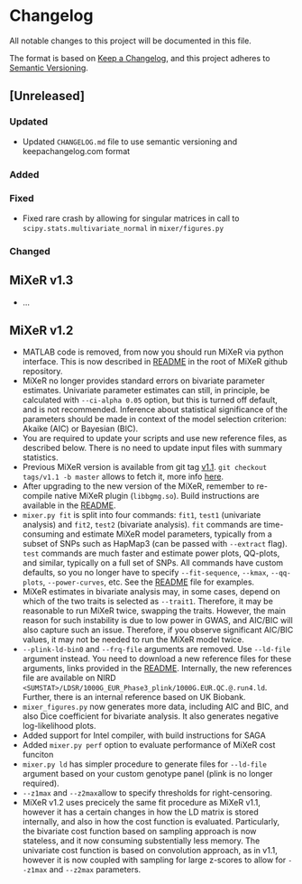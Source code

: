 # Changelog

All notable changes to this project will be documented in this file.

The format is based on [Keep a Changelog](https://keepachangelog.com/en/1.0.0/),
and this project adheres to [Semantic Versioning](https://semver.org/spec/v2.0.0.html).

## [Unreleased]

### Updated

- Updated `CHANGELOG.md` file to use semantic versioning and keepachangelog.com format

### Added

### Fixed

- Fixed rare crash by allowing for singular matrices in call to `scipy.stats.multivariate_normal` in `mixer/figures.py`

### Changed

## MiXeR v1.3

* ...

## MiXeR v1.2

* MATLAB code is removed, from now you should run MiXeR via python interface. This is now described in [README](README.md) in the root of MiXeR github repository.
* MiXeR no longer provides standard errors on bivariate parameter estimates.
  Univariate parameter estimates can still, in principle, be calculated with ``--ci-alpha 0.05`` option, but this is turned off default, and is not recommended.
  Inference about statistical significance of the parameters should be made in context of the model selection criterion: Akaike (AIC) or Bayesian (BIC).
* You are required to update your scripts and use new reference files, as described below.
  There is no need to update input files with summary statistics.
* Previous MiXeR version is available from git tag [v1.1](https://github.com/precimed/mixer/tree/v1.1).
  ``git checkout tags/v1.1 -b master`` allows to fetch it, more info [here](https://stackoverflow.com/questions/791959/download-a-specific-tag-with-git).
* After upgrading to the new version of the MiXeR, remember to re-compile native MiXeR plugin (``libbgmg.so``). Build instructions are available in the [README](README.md).
* ``mixer.py fit`` is split into four commands: ``fit1``, ``test1`` (univariate analysis) and ``fit2``, ``test2`` (bivariate analysis).
  ``fit`` commands are time-consuming and estimate MiXeR model parameters, typically from a subset of SNPs such as HapMap3 (can be passed with ``--extract`` flag).
  ``test`` commands are much faster and estimate power plots, QQ-plots, and similar, typically on a full set of SNPs.
  All commands have custom defaults, so you no longer have to specify ``--fit-sequence``, ``--kmax``, ``--qq-plots``, ``--power-curves``, etc.
  See the [README](README.md) file for examples.
* MiXeR estimates in bivariate analysis may, in some cases, depend on which of the two traits is selected as ``--trait1``.
  Therefore, it may be reasonable to run MiXeR twice, swapping the traits. However, the main reason for such instability
  is due to low power in GWAS, and AIC/BIC will also capture such an issue. Therefore, if you observe significant
  AIC/BIC values, it may not be needed to run the MiXeR model twice.
* ``--plink-ld-bin0`` and ``--frq-file`` arguments are removed. Use ``--ld-file`` argument instead.
  You need to download a new reference files for these arguments, links provided in the [README](README.md).
  Internally, the new references file are available on NIRD ``<SUMSTAT>/LDSR/1000G_EUR_Phase3_plink/1000G.EUR.QC.@.run4.ld``.
  Further, there is an internal reference based on UK Biobank.
* ``mixer_figures.py`` now generates more data, including AIC and BIC, and also Dice coefficient for bivariate analysis.
  It also generates negative log-likelihood plots.
* Added support for Intel compiler, with build instructions for SAGA
* Added ``mixer.py perf`` option to evaluate performance of MiXeR cost funciton
* ``mixer.py ld`` has simpler procedure to generate files for ``--ld-file`` argument based on your custom genotype panel
  (plink is no longer required).
* ``--z1max`` and ``--z2max``allow to specify thresholds for right-censoring.
* MiXeR v1.2 uses precicely the same fit procedure as MiXeR v1.1, however it has a certain changes in how the LD matrix is stored internally, and also in how the cost function is evaluated. Particularly, the bivariate cost function based on sampling approach is now stateless, and it now consuming substentially less memory. The univariate cost function is based on convolution approach, as in v1.1, however it is now coupled with sampling for large z-scores to allow for ``--z1max`` and ``--z2max`` parameters.
  
